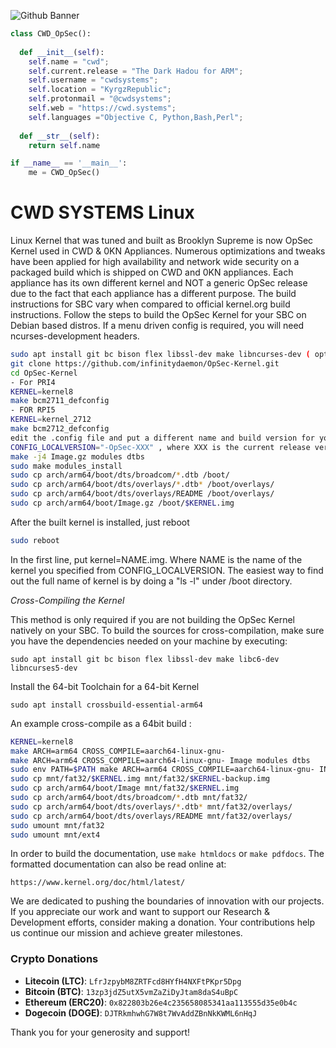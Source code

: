 ![Github Banner](https://cwd.systems/img/banner.png)

```python
class CWD_OpSec():
    
  def __init__(self):
    self.name = "cwd";
    self.current.release = "The Dark Hadou for ARM";
    self.username = "cwdsystems";
    self.location = "KyrgzRepublic";
    self.protonmail = "@cwdsystems";
    self.web = "https://cwd.systems";
    self.languages ="Objective C, Python,Bash,Perl";
  
  def __str__(self):
    return self.name

if __name__ == '__main__':
    me = CWD_OpSec()
```

CWD SYSTEMS Linux
=================

Linux Kernel that was tuned and built as Brooklyn Supreme is now OpSec Kernel used in CWD & 0KN Appliances. Numerous optimizations and tweaks have been applied for high availability and network wide security on a packaged build which is shipped on CWD and 0KN appliances. Each appliance has its own different kernel and NOT a generic OpSec release due to the fact that each appliance has a different purpose. The build instructions for SBC vary when compared to official kernel.org build instructions. Follow the steps to build the OpSec Kernel for your SBC on Debian based distros. If a menu driven config is required, you will need ncurses-development headers.

```bash
sudo apt install git bc bison flex libssl-dev make libncurses-dev ( optional )
git clone https://github.com/infinitydaemon/OpSec-Kernel.git
cd OpSec-Kernel
- For PRI4
KERNEL=kernel8
make bcm2711_defconfig
- FOR RPI5
KERNEL=kernel_2712
make bcm2712_defconfig
edit the .config file and put a different name and build version for your kernel as :
CONFIG_LOCALVERSION="-OpSec-XXX" , where XXX is the current release version
make -j4 Image.gz modules dtbs
sudo make modules_install
sudo cp arch/arm64/boot/dts/broadcom/*.dtb /boot/
sudo cp arch/arm64/boot/dts/overlays/*.dtb* /boot/overlays/
sudo cp arch/arm64/boot/dts/overlays/README /boot/overlays/
sudo cp arch/arm64/boot/Image.gz /boot/$KERNEL.img
```

After the built kernel is installed, just reboot

```bash
sudo reboot
```

In the first line, put kernel=NAME.img. Where NAME is the name of the kernel you specified from CONFIG_LOCALVERSION. The easiest way to find out the full name of kernel is by doing a "ls -l" under /boot directory.

*Cross-Compiling the Kernel*

This method is only required if you are not building the OpSec Kernel natively on your SBC. To build the sources for cross-compilation, make sure you have the dependencies needed on your machine by executing:

``` sudo apt install git bc bison flex libssl-dev make libc6-dev libncurses5-dev ```

Install the 64-bit Toolchain for a 64-bit Kernel

``` sudo apt install crossbuild-essential-arm64 ```

An example cross-compile as a 64bit build : 

```bash
KERNEL=kernel8
make ARCH=arm64 CROSS_COMPILE=aarch64-linux-gnu- 
make ARCH=arm64 CROSS_COMPILE=aarch64-linux-gnu- Image modules dtbs
sudo env PATH=$PATH make ARCH=arm64 CROSS_COMPILE=aarch64-linux-gnu- INSTALL_MOD_PATH=mnt/ext4 modules_install
sudo cp mnt/fat32/$KERNEL.img mnt/fat32/$KERNEL-backup.img
sudo cp arch/arm64/boot/Image mnt/fat32/$KERNEL.img
sudo cp arch/arm64/boot/dts/broadcom/*.dtb mnt/fat32/
sudo cp arch/arm64/boot/dts/overlays/*.dtb* mnt/fat32/overlays/
sudo cp arch/arm64/boot/dts/overlays/README mnt/fat32/overlays/
sudo umount mnt/fat32
sudo umount mnt/ext4

```
In order to build the documentation, use ``make htmldocs`` or
``make pdfdocs``.  The formatted documentation can also be read online at:

    https://www.kernel.org/doc/html/latest/

We are dedicated to pushing the boundaries of innovation with our projects. If you appreciate our work and want to support our Research & Development efforts, consider making a donation. Your contributions help us continue our mission and achieve greater milestones.  

### Crypto Donations

- **Litecoin (LTC)**: `LfrJzpybM8ZRTFcd8HYfH4NXFtPKpr5Dpg`  
- **Bitcoin (BTC)**: `13zp3jdZ5utX5vmZaZiDyJtam8daS4uBpC`  
- **Ethereum (ERC20)**: `0x822803b26e4c235658085341aa113555d35e0b4c`  
- **Dogecoin (DOGE)**: `DJTRkmhwhG7W8t7WvAddZBnNkKWML6nHqJ`  

Thank you for your generosity and support!
